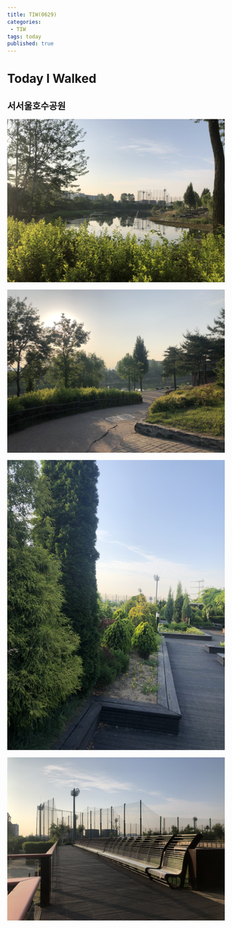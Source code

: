 ```yaml
---
title: TIW(0629)
categories:
 - TIW
tags: today
published: true
---
```

# Today I Walked
 
## 서서울호수공원
![0629](/images/0629/06291066.jpg)  

![0629](/images/0629/06291067.jpg)  

![0629](/images/0629/06291068.jpg)  

![0629](/images/0629/06291069.jpg)  